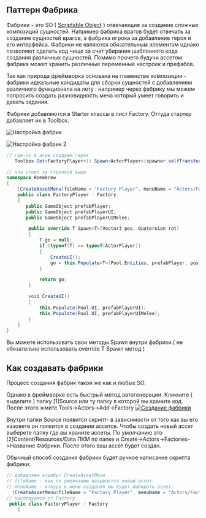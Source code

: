 ## Паттерн Фабрика

Фабрики - это SO ( [Scriptable Object](https://unity3d.com/learn/tutorials/modules/beginner/live-training-archive/scriptable-objects) ) отвечающие за создание сложных композиций сущностей. Например фабрика врагов будет отвечать за создание сущностей врагов, а фабрика игрока за добавление героя и его интерфейса. Фабрики не являются обязательным элементом однако позволяют сделать код чище за счет убирания шаблонного кода создания различных сущностей. Помимо прочего будучи ассетом фабрика может хранить различные переменные настроек и префабов. 

Так как природа фреймворка основана на главенстве композиции - фабрики идеальные кандидаты для сборки сущностей с добавлением различного функционала на лету : например через фабрику мы можем попросить создать разновидность меча который умеет говорить и давать задания. 

Фабрики добавляются в Starter классы в лист Factory. Оттуда стартер добавляет их в Toolbox.

![Настройка фабрик](https://i.gyazo.com/423bdd1f93cf9411ffa71c682a255fe8.png)

![Настройка фабрик 2](https://i.gyazo.com/10a2a57b57e25b5cad47e969f917efda.png)



```csharp
// где-то в игре создаем героя
   Toolbox.Get<FactoryPlayer>().Spawn<ActorPlayer>(spawner.selfTransform.position, Quaternion.identity);
```

```csharp
// что стоит за строчкой выше
namespace Homebrew
{
    [CreateAssetMenu(fileName = "Factory Player", menuName = "Actors/Factories/Player")]
    public class FactoryPlayer : Factory
    {
       public GameObject prefabPlayer;
       public GameObject prefabPlayerUI;
       public GameObject prefabPlayerUIMelee;

        public override T Spawn<T>(Vector3 pos, Quaternion rot)
        {
            T go = null;
            if (typeof(T) == typeof(ActorPlayer))
            {
                CreateUI();
                go = this.Populate<T>(Pool.Entities, prefabPlayer, pos, rot);
            }

            return go;
        }

        void CreateUI()
        {
            this.Populate(Pool.UI, prefabPlayerUI);
            this.Populate(Pool.UI, prefabPlayerUIMelee);
        }
    }
}
```

Вы можете использовать свои методы Spawn внутри фабрики.( не обязательно использовать override T Spawn метод ) 

## Как создавать фабрики
Процесс создания фабрик такой же как и любых SO.

Однако в фреймворке есть быстрый метод автогенерации.
Кликните ( выделите ) папку [1]Source или ту папку в которой вы храните код. 
После этого жмите Tools->Actors->Add->Factory
[![Создание фабрики](https://i.gyazo.com/6fa7c595971249fd21f1d852a197ca6f.gif)](https://gyazo.com/6fa7c595971249fd21f1d852a197ca6f) 

Внутри папки Source появится скрипт- в зависимости от того как вы его назовете он появится в создании ассетов.
Чтобы создать новый ассет выберете папку где вы храните ассеты. По умолчанию это [2]Content/Resources/Data
ПКМ по папке и Create->Actors->Factories->Название Фабрики. После этого ваш ассет будет создан.

Обычный способ создания фабрики будет ручное написание скрипта фабрики:

```csharp
// добавляем атрибут CreateAssetMenu 
// fileName - как по умолчанию называется новый ассет.
// menuName - откуда в меню создания мы будет выбирать ассет.
  [CreateAssetMenu(fileName = "Factory Player", menuName = "Actors/Factories/Player")]
// наследуемся от Factory   
 public class FactoryPlayer : Factory
    {
```
